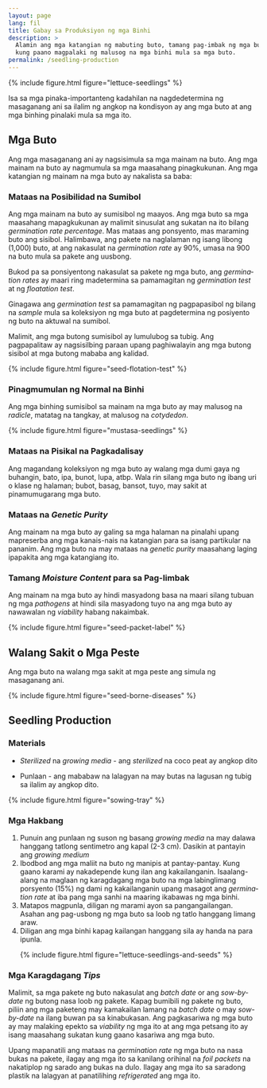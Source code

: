 ```yaml
---
layout: page
lang: fil
title: Gabay sa Produksiyon ng mga Binhi
description: >
  Alamin ang mga katangian ng mabuting buto, tamang pag-imbak ng mga buto at
  kung paano magpalaki ng malusog na mga binhi mula sa mga buto.
permalink: /seedling-production
---
```



{% include figure.html figure="lettuce-seedlings" %}

Isa sa mga pinaka-importanteng kadahilan na nagdedetermina ng masaganang ani sa
ilalim ng angkop na kondisyon ay ang mga buto at ang mga binhing pinalaki mula
sa mga ito.

## Mga Buto

Ang mga masaganang ani ay nagsisimula sa mga mainam na buto. Ang mga mainam na
buto ay nagmumula sa mga maasahang pinagkukunan. Ang mga katangian ng mainam na
mga buto ay nakalista sa baba:

### Mataas na Posibilidad na Sumibol

Ang mga mainam na buto ay sumisibol ng maayos. Ang mga buto sa mga maasahang
mapagkukunan ay malimit sinusulat ang sukatan na ito bilang <i lang="en">germination
rate percentage</i>. Mas mataas ang ponsyento, mas maraming buto ang sisibol.
Halimbawa, ang pakete na naglalaman ng isang libong (1,000) buto, at ang nakasulat
na <i lang="en">germination rate</i> ay 90%, umasa na 900 na buto mula sa pakete
ang uusbong.

Bukod pa sa ponsiyentong nakasulat sa pakete ng mga buto, ang <i lang="en">germination
rates</i> ay maari ring madetermina sa pamamagitan ng <i lang="en">germination test</i>
at ng <i lang="en">floatation test</i>.

Ginagawa ang <i lang="en">germination test</i> sa pamamagitan ng pagpapasibol ng
bilang na <i lang="en">sample</i> mula sa koleksiyon ng mga buto at pagdetermina
ng posiyento ng buto na aktuwal na sumibol.

Malimit, ang mga butong sumisibol ay lumulubog sa tubig. Ang pagpapalitaw ay 
nagsisilbing paraan upang paghiwalayin ang mga butong sisibol at mga butong
mababa ang kalidad.

{% include figure.html figure="seed-flotation-test" %}

### Pinagmumulan ng Normal na Binhi

Ang mga binhing sumisibol sa mainam na mga buto ay may malusog na <i lang="en">radicle</i>,
matatag na tangkay, at malusog na <i lang="en">cotydedon</i>.

{% include figure.html figure="mustasa-seedlings" %}

### Mataas na Pisikal na Pagkadalisay

Ang magandang koleksiyon ng mga buto ay walang mga dumi gaya ng buhangin, bato,
ipa, bunot, lupa, atbp. Wala rin silang mga buto ng ibang uri o klase ng halaman;
bubot, basag, bansot, tuyo, may sakit at pinamumugarang mga buto.


### Mataas na <i lang="en">Genetic Purity</i>

Ang mainam na mga buto ay galing sa mga halaman na pinalahi upang mapreserba
ang mga kanais-nais na katangian para sa isang partikular na pananim. Ang mga
buto na may mataas na <i lang="en">genetic purity</i> maasahang laging ipapakita
ang mga katangiang ito.

### Tamang <i lang="en">Moisture Content</i> para sa Pag-Iimbak

Ang mainam na mga buto ay hindi masyadong basa na maari silang tubuan ng mga
<i lang="en">pathogens</i> at hindi sila masyadong tuyo na ang mga buto ay
nawawalan ng <i lang="en">viability</i> habang nakaimbak.


{% include figure.html figure="seed-packet-label" %}

## Walang Sakit o Mga Peste

Ang mga buto na walang mga sakit at mga peste ang simula ng masaganang ani.

{% include figure.html figure="seed-borne-diseases" %}

## Seedling Production

### Materials

* <i lang="en">Sterilized</i> na <i lang="en">growing media</i> - ang
<i lang="en">sterilized</i> na coco peat ay angkop dito

* Punlaan - ang mababaw na lalagyan na may butas na lagusan ng tubig sa ilalim
ay angkop dito.

{% include figure.html figure="sowing-tray" %}

### Mga Hakbang

<ol>
<li>Punuin ang punlaan ng suson ng basang <i lang="en">growing media</i> na may
dalawa hanggang tatlong sentimetro ang kapal (2-3 cm). Dasikin at pantayin ang
<i lang="en">growing medium</i></li>

<li>Ibodbod ang mga maliit na buto ng manipis at pantay-pantay. Kung gaano karami
ay nakadepende kung ilan ang kakailanganin. Isaalang-alang na maglaan ng karagdagang
mga buto na mga labinglimang porsyento (15%) ng dami ng kakailanganin upang masagot
ang <i lang="en">germination rate</i> at iba pang mga sanhi na maaring ikabawas
ng mga binhi.</li>

<li>Matapos magpunla, diligan ng marami ayon sa pangangailangan. Asahan ang 
pag-usbong ng mga buto sa loob ng tatlo hanggang limang araw.</li>

<li>Diligan ang mga binhi kapag kailangan hanggang sila ay handa na para ipunla.

{% include figure.html figure="lettuce-seedlings-and-seeds" %}</li>
</ol>

### Mga Karagdagang <i lang="en">Tips</i>

Malimit, sa mga pakete ng buto nakasulat ang <i lang="en">batch date</i> or ang
<i lang="en">sow-by-date</i> ng butong nasa loob ng pakete. Kapag bumibili ng 
pakete ng buto, piliin ang mga paketeng may kamakailan lamang na <i lang="en">batch
date</i> o may <i lang="en">sow-by-date</i> na ilang buwan pa sa kinabukasan. Ang
pagkasariwa ng mga buto ay may malaking epekto sa <i lang="en">viability</i> ng
mga ito at ang mga petsang ito ay isang maasahang sukatan kung gaano kasariwa
ang mga buto.

Upang mapanatili ang mataas na <i lang="en">germination rate</i> ng mga buto na
nasa bukas na pakete, ilagay ang mga ito sa kanilang orihinal na <i lang="en">foil
packets</i> na nakatiplop ng sarado ang bukas na dulo. Ilagay ang mga ito sa 
saradong plastik na lalagyan at panatilihing <i lang="en">refrigerated</i> ang
mga ito.

